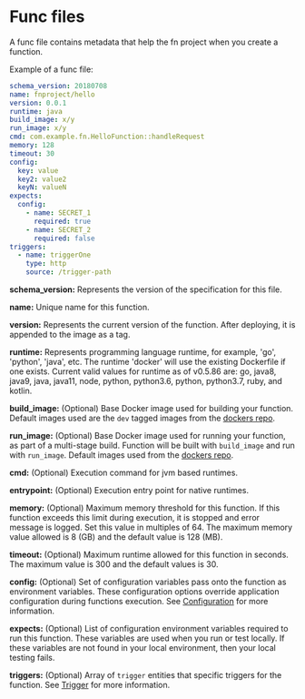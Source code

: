 # Func files

A func file contains metadata that help the fn project when you create a function.

Example of a func file:

```yaml
schema_version: 20180708
name: fnproject/hello
version: 0.0.1
runtime: java
build_image: x/y
run_image: x/y
cmd: com.example.fn.HelloFunction::handleRequest
memory: 128
timeout: 30
config:
  key: value
  key2: value2
  keyN: valueN
expects:
  config:
    - name: SECRET_1
      required: true
    - name: SECRET_2
      required: false
triggers:
  - name: triggerOne
    type: http
    source: /trigger-path
```
**schema_version:** Represents the version of the specification for this file.

**name:** Unique name for this function.

**version:** Represents the current version of the function. After deploying, it is appended to the image as a tag.

**runtime:** Represents programming language runtime, for example,
'go', 'python', 'java', etc.  The runtime 'docker' will use the existing Dockerfile if one exists. Current valid values for runtime as of v0.5.86 are: go, java8, java9, java, java11, node, python, python3.6, python, python3.7, ruby, and kotlin.

**build_image:** (Optional) Base Docker image used for building your function. Default images used are the `dev` tagged images from the [dockers repo](https://github.com/fnproject/dockers).

**run_image:** (Optional) Base Docker image used for running your function, as part of a multi-stage build. Function will be built with `build_image` and run with `run_image`. Default images used from the [dockers repo](https://github.com/fnproject/dockers).

**cmd:** (Optional) Execution command for jvm based runtimes.

**entrypoint:** (Optional) Execution entry point for native runtimes.

**memory:** (Optional) Maximum memory threshold for this
function. If this function exceeds this limit during execution, it is stopped
and error message is logged. Set this value in multiples of 64. The maximum memory value allowed is 8 (GB) and the default value is 128 (MB).

**timeout:** (Optional) Maximum runtime allowed for this function in seconds. The maximum value is 300 and the default values is 30.

**config:** (Optional) Set of configuration variables pass onto the function as environment variables.
These configuration options override application configuration during functions execution. See [Configuration](configs.md)
for more information.

**expects:** (Optional) List of configuration environment variables required to run this function. These variables are used when you run or test locally. If these variables are not found in your local environment, then your local testing fails.

**triggers:** (Optional) Array of `trigger` entities that specific triggers for the function. See [Trigger](triggers.md) for more information.
